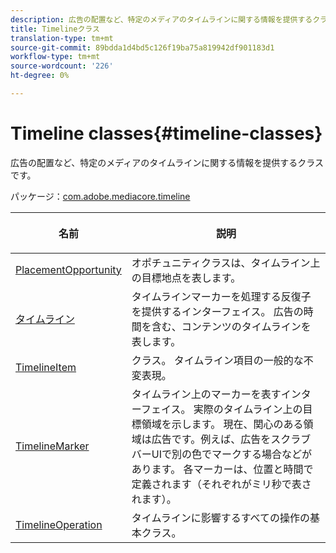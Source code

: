 ```yaml
---
description: 広告の配置など、特定のメディアのタイムラインに関する情報を提供するクラスです。
title: Timelineクラス
translation-type: tm+mt
source-git-commit: 89bdda1d4bd5c126f19ba75a819942df901183d1
workflow-type: tm+mt
source-wordcount: '226'
ht-degree: 0%

---
```



# Timeline classes{#timeline-classes}

広告の配置など、特定のメディアのタイムラインに関する情報を提供するクラスです。

パッケージ：[com.adobe.mediacore.timeline](https://help.adobe.com/en_US/primetime/api/psdk/javadoc_1.4/com/adobe/mediacore/timeline/package-summary.html)

<table frame="all" colsep="1" rowsep="1" id="table_6752E908BA6546549619994A3F7D5F87"> 
 <thead> 
  <tr rowsep="1"> 
   <th colname="1" class="entry"> 名前 </th> 
   <th colname="2" class="entry"> <p>説明 </p> </th> 
  </tr> 
 </thead>
 <tbody> 
  <tr rowsep="1"> 
   <td colname="1"><span class="codeph"><a href="https://help.adobe.com/en_US/primetime/api/psdk/javadoc_1.4/com/adobe/mediacore/timeline/PlacementOpportunity.html" format="html" scope="external"> PlacementOpportunity</a></span> </td> 
   <td colname="2"> オポチュニティクラスは、タイムライン上の目標地点を表します。 </td> 
  </tr> 
  <tr rowsep="1"> 
   <td colname="1"><a href="https://help.adobe.com/en_US/primetime/api/psdk/javadoc_1.4/com/adobe/mediacore/timeline/Timeline.html" format="html" scope="external"> タイムライン</a> </td> 
   <td colname="2"> タイムラインマーカーを処理する反復子を提供するインターフェイス。 広告の時間を含む、コンテンツのタイムラインを表します。 </td> 
  </tr> 
  <tr rowsep="1"> 
   <td colname="1"><span class="codeph"><a href="https://help.adobe.com/en_US/primetime/api/psdk/javadoc_1.4/com/adobe/mediacore/timeline/TimelineItem.html" format="html" scope="external"> TimelineItem</a> </span> </td> 
   <td colname="2"> クラス。 タイムライン項目の一般的な不変表現。 </td> 
  </tr> 
  <tr rowsep="1"> 
   <td colname="1"><span class="codeph"><a href="https://help.adobe.com/en_US/primetime/api/psdk/javadoc_1.4/com/adobe/mediacore/timeline/TimelineMarker.html" format="html" scope="external"> TimelineMarker</a> </span> </td> 
   <td colname="2"> タイムライン上のマーカーを表すインターフェイス。 実際のタイムライン上の目標領域を示します。 現在、関心のある領域は広告です。例えば、広告をスクラブバーUIで別の色でマークする場合などがあります。 各マーカーは、位置と時間で定義されます（それぞれがミリ秒で表されます）。 </td> 
  </tr> 
  <tr rowsep="0"> 
   <td colname="1"><a href="https://help.adobe.com/en_US/primetime/api/psdk/javadoc_1.4/com/adobe/mediacore/timeline/TimelineOperation.html" format="html" scope="external"> TimelineOperation</a> </td> 
   <td colname="2"> タイムラインに影響するすべての操作の基本クラス。 </td> 
  </tr> 
 </tbody> 
</table>


